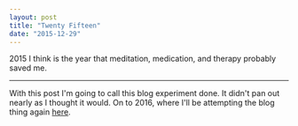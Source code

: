```yaml
---
layout: post
title: "Twenty Fifteen"
date: "2015-12-29"
---
```


2015 I think is the year that meditation, medication, and therapy probably saved me.  

---

With this post I'm going to call this blog experiment done.  It didn't pan out nearly as I thought it would.  On to 2016, where I'll be attempting the blog thing again [here](https://blog.notaustintexas.com/).
